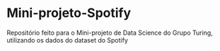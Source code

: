 # Mini-projeto-Spotify
Repositório feito para o Mini-projeto de Data Science do Grupo Turing, utilizando os dados do dataset do Spotify
